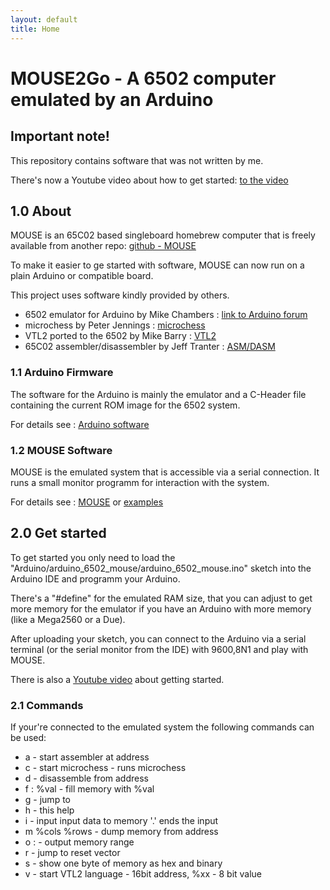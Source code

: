 ```yaml
---
layout: default
title: Home
---
```


MOUSE2Go - A 6502 computer emulated by an Arduino
=================================================

## Important note! 

This repository contains software that was not written by me. 


There's now a Youtube video about how to get started: [to the video](https://www.youtube.com/watch?v=ITLRDeyFzFY)


## 1.0 About

MOUSE is an 65C02 based singleboard homebrew computer that
is freely available from another repo: [github - MOUSE](https://github.com/mkeller0815/MOUSE)

To make it easier to ge started with software, MOUSE can now run on a plain Arduino or compatible board. 

This project uses software kindly provided by others.

 - 6502 emulator for Arduino by Mike Chambers : [link to Arduino forum](http://forum.arduino.cc/index.php?topic=193216.0)
 - microchess by Peter Jennings : [microchess](http://www.benlo.com/microchess/)
 - VTL2 ported to the 6502 by Mike Barry : [VTL2](http://6502.org/source/interpreters/vtl02.htm)
 - 65C02 assembler/disassembler by Jeff Tranter : [ASM/DASM](https://github.com/jefftranter/6502/tree/master/asm)

### 1.1 Arduino Firmware

The software for the Arduino is mainly the emulator and a C-Header file containing the current ROM image for the 6502 system. 

For details see : [Arduino software](/MOUSE2Go/pages/arduino)

### 1.2 MOUSE Software

MOUSE is the emulated system that is accessible via a serial connection. It runs a small monitor programm for interaction with the system.

For details see : [MOUSE](pages/mouse) or [examples](/MOUSE2Go/pages/examples)

## 2.0 Get started

To get started you only need to load the "Arduino/arduino_6502_mouse/arduino_6502_mouse.ino" sketch into
the Arduino IDE and programm your Arduino. 

There's a "#define" for the emulated RAM size, that you can adjust to get more memory for the emulator if
you have an Arduino with more memory (like a Mega2560 or a Due).

After uploading your sketch, you can connect to the Arduino via a serial terminal (or the serial monitor from
the IDE) with 9600,8N1 and play with MOUSE. 

There is also a [Youtube video](https://www.youtube.com/watch?v=ITLRDeyFzFY) about getting started.

### 2.1 Commands 

If your're connected to the emulated system the following commands can be used:

 - a <addr> - start assembler at address
 - c - start microchess - runs microchess 
 - d <addr> - disassemble from address
 - f <addr>:<addr> %val - fill memory with %val
 - g <addr> - jump to <addr>
 - h - this help
 - i <addr> - input <addr> input data to memory '.' ends the input
 - m <addr> %cols %rows - dump memory from address
 - o <addr>:<addr> - output memory range
 - r - jump to reset vector
 - s <addr> - show one byte of memory as hex and binary  
 - v - start VTL2 language
 <addr> - 16bit address, %xx - 8 bit value

